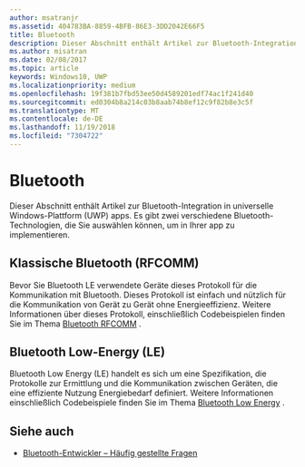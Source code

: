 ```yaml
---
author: msatranjr
ms.assetid: 404783BA-8859-4BFB-86E3-3DD2042E66F5
title: Bluetooth
description: Dieser Abschnitt enthält Artikel zur Bluetooth-Integration in UWP-Apps (Universelle Windows-Plattform). Dies umfasst u. a. die Verwendung von RFCOMM-, GATT- und LE (Low Energy)-Ankündigungen.
ms.author: misatran
ms.date: 02/08/2017
ms.topic: article
keywords: Windows10, UWP
ms.localizationpriority: medium
ms.openlocfilehash: 19f381b7fbd53ee50d4589201edf74ac1f241d40
ms.sourcegitcommit: ed0304b8a214c03b8aab74b8ef12c9f82b8e3c5f
ms.translationtype: MT
ms.contentlocale: de-DE
ms.lasthandoff: 11/19/2018
ms.locfileid: "7304722"
---
```

# <a name="bluetooth"></a>Bluetooth
Dieser Abschnitt enthält Artikel zur Bluetooth-Integration in universelle Windows-Plattform (UWP) apps. Es gibt zwei verschiedene Bluetooth-Technologien, die Sie auswählen können, um in Ihrer app zu implementieren.

## <a name="classic-bluetooth-rfcomm"></a>Klassische Bluetooth (RFCOMM)
Bevor Sie Bluetooth LE verwendete Geräte dieses Protokoll für die Kommunikation mit Bluetooth. Dieses Protokoll ist einfach und nützlich für die Kommunikation von Gerät zu Gerät ohne Energieeffizienz. Weitere Informationen über dieses Protokoll, einschließlich Codebeispielen finden Sie im Thema [Bluetooth RFCOMM](send-or-receive-files-with-rfcomm.md) .

## <a name="bluetooth-low-energy-le"></a>Bluetooth Low-Energy (LE)
Bluetooth Low Energy (LE) handelt es sich um eine Spezifikation, die Protokolle zur Ermittlung und die Kommunikation zwischen Geräten, die eine effiziente Nutzung Energiebedarf definiert. Weitere Informationen einschließlich Codebeispiele finden Sie im Thema [Bluetooth Low Energy](bluetooth-low-energy-overview.md) .

## <a name="see-also"></a>Siehe auch
- [Bluetooth-Entwickler – Häufig gestellte Fragen](bluetooth-dev-faq.md)